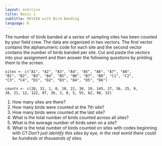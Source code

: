```yaml
---
layout: exercise
title: Basic 1
subtitle: REVIEW with Bird Banding
language: R
---
```


The number of birds banded at a series of sampling sites has been counted by
your field crew. The data are organized in two vectors. The first vector contains the alphanumeric code for each site and the second vector contains the number
of birds banded per site. Cut and paste the vectors into your assignment and then answer the following questions by printing them to the screen.

```
sites <- c("A1", "A2", "A3", "A4", "A5", "A6", "A7", "A8", 
"B1", "B2", "B3", "B4", "B5", "B6", "B7", "B8", "C1", "C2", 
"C3", "C4", "D1", "D2", "D3", "D4", "D5", "D6")

counts <- c(28, 32, 1, 0, 10, 22, 30, 19, 145, 27, 36, 25, 9, 
38, 21, 12, 122, 87, 36, 3, 0, 5, 55, 62, 98, 32)
```

1.  How many sites are there?
2.  How many birds were counted at the 7th site?
3.  How many birds were counted at the last site?
4.  What is the total number of birds counted across all sites?
5.  What is the average number of birds seen on a site?
6.  What is the total number of birds counted on sites with codes
    beginning with C? *Don't just identify this sites by eye, in the
    real world there could be hundreds or thousands of sites.*
